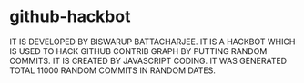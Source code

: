 # github-hackbot
IT IS DEVELOPED BY BISWARUP BATTACHARJEE.
IT IS A HACKBOT WHICH IS USED TO HACK GITHUB CONTRIB GRAPH BY PUTTING RANDOM COMMITS.
IT IS CREATED BY JAVASCRIPT CODING.
IT WAS GENERATED TOTAL 11000 RANDOM COMMITS IN RANDOM DATES.
